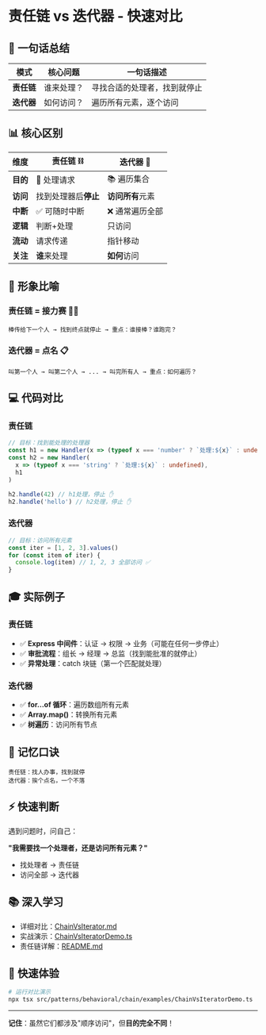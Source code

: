 # 责任链 vs 迭代器 - 快速对比

## 🎯 一句话总结

| 模式       | 核心问题   | 一句话描述                   |
| ---------- | ---------- | ---------------------------- |
| **责任链** | 谁来处理？ | 寻找合适的处理者，找到就停止 |
| **迭代器** | 如何访问？ | 遍历所有元素，逐个访问       |

## 📊 核心区别

| 维度     | 责任链 ⛓️            | 迭代器 🔄        |
| -------- | -------------------- | ---------------- |
| **目的** | 🎯 处理请求          | 📚 遍历集合      |
| **访问** | 找到处理器后**停止** | **访问所有**元素 |
| **中断** | ✅ 可随时中断        | ❌ 通常遍历全部  |
| **逻辑** | 判断+处理            | 只访问           |
| **流动** | 请求传递             | 指针移动         |
| **关注** | **谁**来处理         | **如何**访问     |

## 🏃 形象比喻

### 责任链 = 接力赛 🏃‍♂️

```
棒传给下一个人 → 找到终点就停止 → 重点：谁接棒？谁跑完？
```

### 迭代器 = 点名 📋

```
叫第一个人 → 叫第二个人 → ... → 叫完所有人 → 重点：如何遍历？
```

## 💻 代码对比

### 责任链

```typescript
// 目标：找到能处理的处理器
const h1 = new Handler(x => (typeof x === 'number' ? `处理:${x}` : undefined))
const h2 = new Handler(
  x => (typeof x === 'string' ? `处理:${x}` : undefined),
  h1
)

h2.handle(42) // h1处理，停止 ✋
h2.handle('hello') // h2处理，停止 ✋
```

### 迭代器

```typescript
// 目标：访问所有元素
const iter = [1, 2, 3].values()
for (const item of iter) {
  console.log(item) // 1, 2, 3 全部访问 ✅
}
```

## 🎓 实际例子

### 责任链

- ✅ **Express 中间件**：认证 → 权限 → 业务（可能在任何一步停止）
- ✅ **审批流程**：组长 → 经理 → 总监（找到能批准的就停止）
- ✅ **异常处理**：catch 块链（第一个匹配就处理）

### 迭代器

- ✅ **for...of 循环**：遍历数组所有元素
- ✅ **Array.map()**：转换所有元素
- ✅ **树遍历**：访问所有节点

## 🔑 记忆口诀

```
责任链：找人办事，找到就停
迭代器：挨个点名，一个不落
```

## ⚡ 快速判断

遇到问题时，问自己：

**"我需要找一个处理者，还是访问所有元素？"**

- 找处理者 → 责任链
- 访问全部 → 迭代器

## 📚 深入学习

- 详细对比：[ChainVsIterator.md](./ChainVsIterator.md)
- 实战演示：[ChainVsIteratorDemo.ts](./examples/ChainVsIteratorDemo.ts)
- 责任链详解：[README.md](./README.md)

## 🚀 快速体验

```bash
# 运行对比演示
npx tsx src/patterns/behavioral/chain/examples/ChainVsIteratorDemo.ts
```

---

**记住**：虽然它们都涉及"顺序访问"，但**目的完全不同**！
